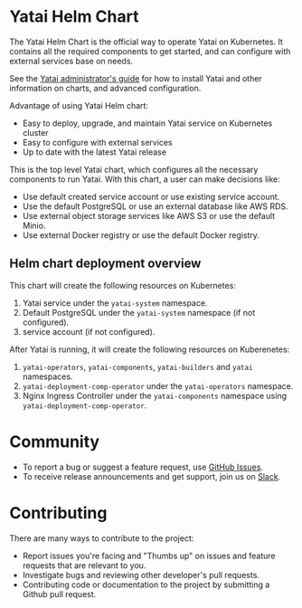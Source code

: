 # Yatai Helm Chart

The Yatai Helm Chart is the official way to operate Yatai on Kubernetes. It contains all the required components to get started, and can configure with external services base on needs.

See the [Yatai administrator's guide](https://github.com/bentoml/Yatai/blob/main/docs/admin-guide.md) for how to install Yatai and other information on charts, and advanced configuration.

Advantage of using Yatai Helm chart:

* Easy to deploy, upgrade, and maintain Yatai service on Kubernetes cluster
* Easy to configure with external services
* Up to date with the latest Yatai release

This is the top level Yatai chart, which configures all the necessary components to run Yatai. With this chart, a user can make decisions like:

* Use default created service account or use existing service account.
* Use the default PostgreSQL or use an external database like AWS RDS.
* Use external object storage services like AWS S3 or use the default Minio.
* Use external Docker registry or use the default Docker registry.

## Helm chart deployment overview

This chart will create the following resources on Kubernetes:
1. Yatai service under the `yatai-system` namespace.
2. Default PostgreSQL under the `yatai-system` namespace (if not configured).
3. service account (if not configured).

After Yatai is running, it will create the following resources on Kuberenetes:
1. `yatai-operators`, `yatai-components`, `yatai-builders` and `yatai` namespaces.
2. `yatai-deployment-comp-operator` under the `yatai-operators` namespace.
3. Nginx Ingress Controller under the `yatai-components` namespace using `yatai-deployment-comp-operator`.

# Community

- To report a bug or suggest a feature request, use [GitHub Issues](https://github.com/bentoml/yatai-chart/issues/new/choose).
- To receive release announcements and get support, join us on [Slack](https://join.slack.com/t/bentoml/shared_invite/enQtNjcyMTY3MjE4NTgzLTU3ZDc1MWM5MzQxMWQxMzJiNTc1MTJmMzYzMTYwMjQ0OGEwNDFmZDkzYWQxNzgxYWNhNjAxZjk4MzI4OGY1Yjg).


# Contributing

There are many ways to contribute to the project:

- Report issues you're facing and "Thumbs up" on issues and feature requests that are relevant to you.
- Investigate bugs and reviewing other developer's pull requests.
- Contributing code or documentation to the project by submitting a Github pull request.
